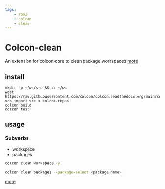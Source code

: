 ```yaml
---
tags:
    - ros2
    - colcon
    - clean
---
```


# Colcon-clean

An extension for colcon-core to clean package workspaces
[more](https://github.com/colcon/colcon-clean)

## install

```
mkdir -p ~/ws/src && cd ~/ws
wget https://raw.githubusercontent.com/colcon/colcon.readthedocs.org/main/colcon.repos
vcs import src < colcon.repos
colcon build
colcon test
```

## usage

### Subverbs
- workspace
- packages


```bash
colcon clean workspace -y
```

```bash
colcon clean packages --package-select <package name>

```

[more]()